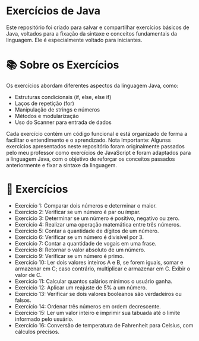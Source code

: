 
# Exercícios de Java

Este repositório foi criado para salvar e compartilhar exercícios básicos de Java, voltados para a fixação da sintaxe e conceitos fundamentais da linguagem. Ele é especialmente voltado para iniciantes.

# 📚 Sobre os Exercícios
Os exercícios abordam diferentes aspectos da linguagem Java, como:

- Estruturas condicionais (if, else, else if)
- Laços de repetição (for)
- Manipulação de strings e números
- Métodos e modularização
- Uso do Scanner para entrada de dados

Cada exercício contém um código funcional e está organizado de forma a facilitar o entendimento e o aprendizado. Nota Importante: Algunss exercícios apresentados neste repositório foram originalmente passados pelo meu professor como exercícios de JavaScript e foram adaptados para a linguagem Java, com o objetivo de reforçar os conceitos passados anteriormente e fixar a sintaxe da linguagem.

# 📘 Exercícios 
- Exercício 1: Comparar dois números e determinar o maior.
- Exercício 2: Verificar se um número é par ou ímpar.
- Exercício 3: Determinar se um número é positivo, negativo ou zero.
- Exercício 4: Realizar uma operação matemática entre três números.
- Exercício 5: Contar a quantidade de dígitos de um número.
- Exercício 6: Verificar se um número é divisível por 3.
- Exercício 7: Contar a quantidade de vogais em uma frase.
- Exercício 8: Retornar o valor absoluto de um número.
- Exercício 9: Verificar se um número é primo.
- Exercício 10: Ler dois valores inteiros A e B, se forem iguais, somar e armazenar em C; caso contrário, multiplicar e armazenar em C. Exibir o valor de C.
- Exercício 11: Calcular quantos salários mínimos o usuário ganha.
- Exercício 12: Aplicar um reajuste de 5% a um número.
- Exercício 13: Verificar se dois valores booleanos são verdadeiros ou falsos.
- Exercício 14: Ordenar três números em ordem decrescente.
- Exercício 15: Ler um valor inteiro e imprimir sua tabuada até o limite informado pelo usuário.
- Exercício 16: Conversão de temperatura de Fahrenheit para Celsius, com cálculos precisos.
